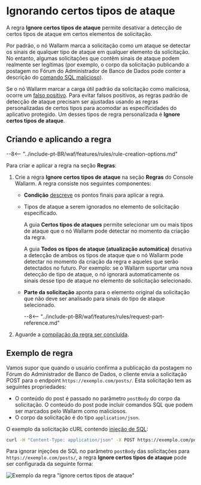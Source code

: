 # Ignorando certos tipos de ataque

A regra **Ignore certos tipos de ataque** permite desativar a detecção de certos tipos de ataque em certos elementos de solicitação.

Por padrão, o nó Wallarm marca a solicitação como um ataque se detectar os sinais de qualquer tipo de ataque em qualquer elemento da solicitação. No entanto, algumas solicitações que contêm sinais de ataque podem realmente ser legítimas (por exemplo, o corpo da solicitação publicando a postagem no Fórum do Administrador de Banco de Dados pode conter a descrição do [comando SQL malicioso](../../attacks-vulns-list.md#sql-injection)).

Se o nó Wallarm marcar a carga útil padrão da solicitação como maliciosa, ocorre um [falso positivo](../../about-wallarm/protecting-against-attacks.md#false-positives). Para evitar falsos positivos, as regras padrão de detecção de ataque precisam ser ajustadas usando as regras personalizadas de certos tipos para acomodar as especificidades do aplicativo protegido. Um desses tipos de regra personalizada é **Ignore certos tipos de ataque**.

## Criando e aplicando a regra

--8<-- "../include-pt-BR/waf/features/rules/rule-creation-options.md"

Para criar e aplicar a regra na seção **Regras**:

1. Crie a regra **Ignore certos tipos de ataque** na seção **Regras** do Console Wallarm. A regra consiste nos seguintes componentes:

      * **Condição** [descreve](add-rule.md#branch-description) os pontos finais para aplicar a regra.
      * Tipos de ataque a serem ignorados no elemento de solicitação especificado.

        A guia **Certos tipos de ataques** permite selecionar um ou mais tipos de ataque que o nó Wallarm pode detectar no momento da criação da regra.

        A guia **Todos os tipos de ataque (atualização automática)** desativa a detecção de ambos os tipos de ataque que o nó Wallarm pode detectar no momento da criação da regra e aqueles que serão detectados no futuro. Por exemplo: se o Wallarm suportar uma nova detecção de tipo de ataque, o nó ignorará automaticamente os sinais desse tipo de ataque no elemento de solicitação selecionado.
      
      * **Parte da solicitação** aponta para o elemento original da solicitação que não deve ser analisado para sinais do tipo de ataque selecionado.

         --8<-- "../include-pt-BR/waf/features/rules/request-part-reference.md"

2. Aguarde a [compilação da regra ser concluída](compiling.md).

## Exemplo de regra

Vamos supor que quando o usuário confirma a publicação da postagem no Fórum do Administrador de Banco de Dados, o cliente envia a solicitação POST para o endpoint `https://exemplo.com/posts/`. Esta solicitação tem as seguintes propriedades:

* O conteúdo do post é passado no parâmetro `postBody` do corpo da solicitação. O conteúdo do post pode incluir comandos SQL que podem ser marcados pelo Wallarm como maliciosos.
* O corpo da solicitação é do tipo `application/json`.

O exemplo da solicitação cURL contendo [injeção de SQL](../../attacks-vulns-list.md#sql-injection):

```bash
curl -H "Content-Type: application/json" -X POST https://exemplo.com/posts -d '{"emailAddress":"johnsmith@exemplo.com", "postHeader":"Injeções de SQL", "postBody":"Meu post descreve a seguinte injeção de SQL: ?id=1%20select%20version();"}'
```

Para ignorar injeções de SQL no parâmetro `postBody` das solicitações para `https://exemplo.com/posts/`, a regra **Ignore certos tipos de ataque** pode ser configurada da seguinte forma:

![Exemplo da regra "Ignore certos tipos de ataque"](../../images/user-guides/rules/ignore-attack-types-rule-example.png)